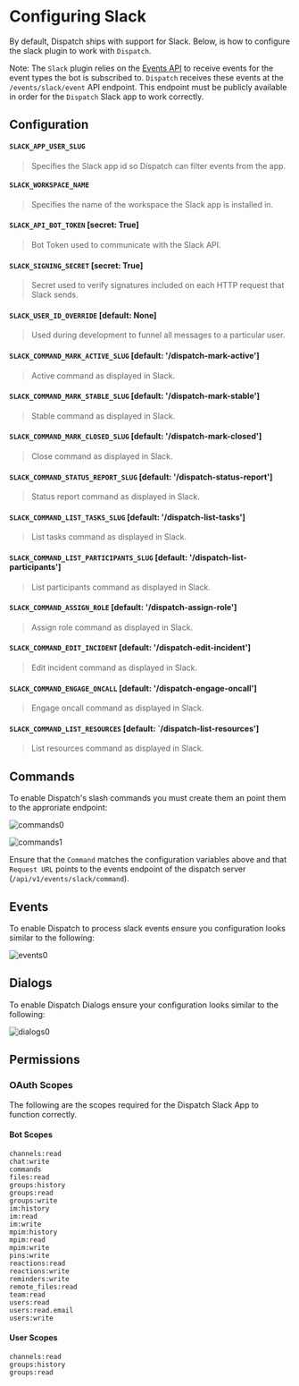 # Configuring Slack

By default, Dispatch ships with support for Slack. Below, is how to configure the slack plugin to work with `Dispatch`.

Note: The `Slack` plugin relies on the [Events API](https://api.slack.com/events-api) to receive events for the event types the bot is subscribed to. `Dispatch` receives these events at the `/events/slack/event` API endpoint. This endpoint must be publicly available in order for the `Dispatch` Slack app to work correctly.

## Configuration

#### `SLACK_APP_USER_SLUG`

> Specifies the Slack app id so Dispatch can filter events from the app.

#### `SLACK_WORKSPACE_NAME`

> Specifies the name of the workspace the Slack app is installed in.

#### `SLACK_API_BOT_TOKEN` \[secret: True\]

> Bot Token used to communicate with the Slack API.

#### `SLACK_SIGNING_SECRET` \[secret: True\]

> Secret used to verify signatures included on each HTTP request that Slack sends.

#### `SLACK_USER_ID_OVERRIDE` \[default: None\]

> Used during development to funnel all messages to a particular user.

#### `SLACK_COMMAND_MARK_ACTIVE_SLUG` \[default: '/dispatch-mark-active'\]

> Active command as displayed in Slack.

#### `SLACK_COMMAND_MARK_STABLE_SLUG` \[default: '/dispatch-mark-stable'\]

> Stable command as displayed in Slack.

#### `SLACK_COMMAND_MARK_CLOSED_SLUG` \[default: '/dispatch-mark-closed'\]

> Close command as displayed in Slack.

#### `SLACK_COMMAND_STATUS_REPORT_SLUG` \[default: '/dispatch-status-report'\]

> Status report command as displayed in Slack.

#### `SLACK_COMMAND_LIST_TASKS_SLUG` \[default: '/dispatch-list-tasks'\]

> List tasks command as displayed in Slack.

#### `SLACK_COMMAND_LIST_PARTICIPANTS_SLUG` \[default: '/dispatch-list-participants'\]

> List participants command as displayed in Slack.

#### `SLACK_COMMAND_ASSIGN_ROLE` \[default: '/dispatch-assign-role'\]

> Assign role command as displayed in Slack.

#### `SLACK_COMMAND_EDIT_INCIDENT` \[default: '/dispatch-edit-incident'\]

> Edit incident command as displayed in Slack.

#### `SLACK_COMMAND_ENGAGE_ONCALL` \[default: '/dispatch-engage-oncall'\]

> Engage oncall command as displayed in Slack.

#### `SLACK_COMMAND_LIST_RESOURCES` \[default: \`/dispatch-list-resources'\]

> List resources command as displayed in Slack.

## Commands

To enable Dispatch's slash commands you must create them an point them to the approriate endpoint:

![commands0](../../../.gitbook/assets/slack-setup-commands-0.png)

![commands1](../../../.gitbook/assets/slack-setup-commands-1.png)

Ensure that the `Command` matches the configuration variables above and that `Request URL` points to the events endpoint of the dispatch server \(`/api/v1/events/slack/command`\).

## Events

To enable Dispatch to process slack events ensure you configuration looks similar to the following:

![events0](../../../.gitbook/assets/slack-setup-events.png)

## Dialogs

To enable Dispatch Dialogs ensure your configuration looks similar to the following:

![dialogs0](../../../.gitbook/assets/slack-setup-dialogs.png)

## Permissions

### OAuth Scopes

The following are the scopes required for the Dispatch Slack App to function correctly.

#### Bot Scopes

```text
channels:read
chat:write
commands
files:read
groups:history
groups:read
groups:write
im:history
im:read
im:write
mpim:history
mpim:read
mpim:write
pins:write
reactions:read
reactions:write
reminders:write
remote_files:read
team:read
users:read
users:read.email
users:write
```

#### User Scopes

```text
channels:read
groups:history
groups:read
```

